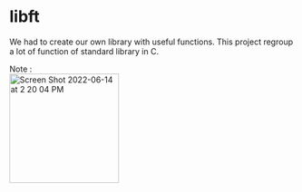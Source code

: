 # libft


We had to create our own library with useful functions.
This project regroup a lot of function of standard library in C.

Note :  
  <img width="193" alt="Screen Shot 2022-06-14 at 2 20 04 PM" src="https://user-images.githubusercontent.com/107465256/173575800-88d71949-3132-4411-b7bc-1117d52411f2.png">
